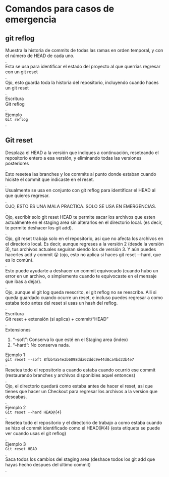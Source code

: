 # Comandos para casos de emergencia

## **git reflog**

Muestra la historia de commits de todas las ramas en orden temporal, y con el número de HEAD de cada uno.  
.  
Esta se usa para identificar el estado del proyecto al que querrías regresar con un git reset  
.  
Ojo, esto guarda toda la historia del repositorio, incluyendo cuando haces un git reset  
.  
Escritura  
Git reflog  
.  
Ejemplo  
`Git reflog`  
.  

## **Git reset**

Desplaza el HEAD a la versión que indiques a continuación, reseteando el repositorio entero a esa versión, y eliminando todas las versiones posteriores  
.  
Esto resetea las branches y los commits al punto donde estaban cuando hiciste el commit que indicaste en el reset.  
.  
Usualmente se usa en conjunto con git reflog para identificar el HEAD al que quieres regresar.  
.  
OJO, ESTO ES UNA MALA PRACTICA. SOLO SE USA EN EMERGENCIAS.  
.  
Ojo, escribir solo git reset HEAD te permite sacar los archivos que esten actualmente en el staging area sin alterarlos en el directorio local. (es decir, te permite deshacer los git add).  
.  
Ojo, git reset trabaja solo en el repositorio, asi que no afecta los archivos en el directorio local. Es decir, aunque regreses a la versión 2 (desde la versión 3), tus archivos actuales seguiran siendo los de versión 3. Y aún puedes hacerles add y commit 😮 (ojo, esto no aplica si haces git reset --hard, que es lo común).  
.  
Esto puede ayudarte a deshacer un commit equivocado (cuando hubo un error en un archivo, o simplemente cuando te equivocaste en el mensaje que ibas a dejar).  
.  
Ojo, aunque el git log queda reescrito, el git reflog no se reescribe. Alli si queda guardado cuando ocurre un reset, e incluso puedes regresar a como estaba todo antes del reset si usas un hash del reflog.  
.  
Escritura  
Git reset + extensión (si aplica) + commit/“HEAD”  
.  
Extensiones

1.  “–soft”: Conserva lo que esté en el Staging area (index)
2.  “–hard”: No conserva nada.

Ejemplo 1  
`git reset --soft 8fbb4a54e3b6098dda62ddc9e44d8ca4bd33b4e7`  
.  
Resetea todo el repositorio a cuando estaba cuando ocurrió ese commit (restaurando branches y archivos disponibles aquel entonces)  
.  
Ojo, el directorio quedará como estaba antes de hacer el reset, asi que tienes que hacer un Checkout para regresar los archivos a la version que deseabas.  
.  
Ejemplo 2  
`Git reset --hard HEAD@{4}`  
.  
Resetea todo el repositorio y el directorio de trabajo a como estaba cuando se hizo el commit identificado como el HEAD@{4} (esta etiqueta se puede ver cuando usas el git reflog)  
.  
Ejemplo 3  
`Git reset HEAD`  
.  
Saca todos los cambios del staging area (deshace todos los git add que hayas hecho despues del último commit)  
.